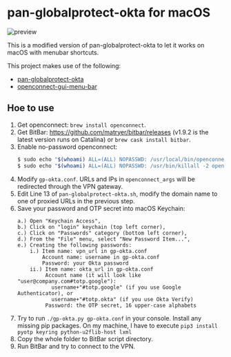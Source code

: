 
# pan-globalprotect-okta for macOS

![preview](https://user-images.githubusercontent.com/1687847/102121029-9d6f9a80-3e43-11eb-8ccf-2ba4197dcfd3.png)

This is a modified version of pan-globalprotect-okta to let it works on macOS with menubar shortcuts.

This project makes use of the following:

- [pan-globalprotect-okta](https://github.com/nicklan/pan-globalprotect-okta)
- [openconnect-gui-menu-bar](https://github.com/ventz/openconnect-gui-menu-bar)

## Hoe to use

1. Get openconnect: `brew install openconnect`.
2. Get BitBar: https://github.com/matryer/bitbar/releases (v1.9.2 is the latest version runs on Catalina) or `brew cask install bitbar`.
3. Enable no-password openconnect:
	```bash
	$ sudo echo "$(whoami) ALL=(ALL) NOPASSWD: /usr/local/bin/openconnect" > /etc/sudoers.d/openconnect
	$ sudo echo "$(whoami) ALL=(ALL) NOPASSWD: /usr/bin/killall -2 openconnect" >> /etc/sudoers.d/openconnect
	```
4. Modify `gp-okta.conf`. URLs and IPs in `openconnect_args` will be redirected through the VPN gateway.
5. Edit Line 13 of `pan-globalprotect-okta.sh`, modify the domain name to one of proxied URLs in the previous step.
6. Save your password and OTP secret into macOS Keychain:
	```
	a.) Open "Keychain Access",
	b.) Click on "login" keychain (top left corner),
	c.) Click on "Passwords" category (bottom left corner),
	d.) From the "File" menu, select "New Password Item...",
	e.) Creating the following passwords:
	    i.) Item name: vpn_url in gp-okta.conf
	        Account name: username in gp-okta.conf
	        Password: your Okta password
	    ii.) Item name: okta_url in gp-okta.conf
	         Account name (it will look like "user@company.com#totp.google"):
	           username+"#totp.google" (if you use Google Authenticator), or
	           username+"#totp.okta" (if you use Okta Verify)
	         Password: the OTP secret, 16 upper-case alphabets
	```
7. Try to run `./gp-okta.py gp-okta.conf` in your console. Install any missing pip packages. On my machine, I have to execute `pip3 install pyotp keyring python-u2flib-host lxml`
8. Copy the whole folder to BitBar script directory.
9. Run BitBar and try to connect to the VPN.
